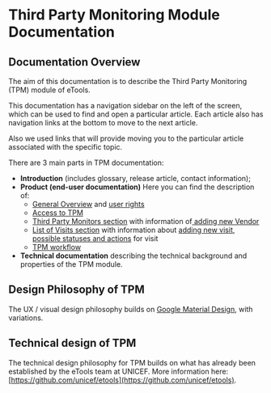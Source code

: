 # Third Party Monitoring Module Documentation

## Documentation Overview <a id="documentation-overview"></a>

The aim of this documentation is to describe the Third Party Monitoring \(TPM\) module of eTools.

This documentation has a navigation sidebar on the left of the screen, which can be used to find and open a particular article. Each article also has navigation links at the bottom to move to the next article.

Also we used links that will provide moving you to the particular article associated with the specific topic.

There are 3 main parts in TPM documentation:

* **Introduction** \(includes glossary, release article, contact information\);
* **Product \(end-user documentation\)** Here you can find the description of:
  * [General Overview](product-end-user-documentation/overview/) and [user rights](product-end-user-documentation/overview/user-rights-and-permissions.md)
  * [Access to TPM](product-end-user-documentation/how-to-get-to-the-tpm.md)
  * [Third Party Monitors section](product-end-user-documentation/third-party-monitors-section/) with information of[ adding new Vendor]()
  * [List of Visits section](product-end-user-documentation/list-of-visits-section/) with information about [adding new visit](), [possible statuses and actions](product-end-user-documentation/list-of-visits-section/statuses-and-actions/) for visit 
  * [TPM workflow](product-end-user-documentation/tpm-workflow.md) 
* **Technical documentation** describing the technical background and properties of the TPM module.

## Design Philosophy of TPM <a id="design-philosophy-of-fam"></a>

The UX / visual design philosophy builds on [Google Material Design](https://material.io/guidelines/), with variations.

## Technical design of TPM <a id="technical-design-of-fam"></a>

The technical design philosophy for TPM builds on what has already been established by the eTools team at UNICEF. More information here: [https://github.com/unicef/etools](https://github.com/unicef/etools).

